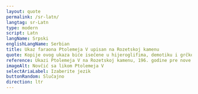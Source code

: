 ```yaml
---
layout: quote
permalink: /sr-latn/
langtag: sr-Latn
type: modern
script: Latn
langName: Srpski
englishLangName: Serbian
title: Ukaz faraona Ptolemeja V upisan na Rozetskoj kamenu
quote: Kopije ovog ukaza biće isečene u hijeroglifima, demotiku i grčkom na bazaltnim pločama i postavljene u hramovima prvog, drugog i trećeg reda uz statuu Ptolemeja, večnog boga.
reference: Ukazi Ptolemeja V na Rozetskoj kamenu, 196. godine pre nove ere, Britanski muzej.
imageAlt: Novčić sa likom Ptolemeja V
selectAriaLabel: Izaberite jezik
buttonRandom: Slučajno
direction: ltr
---
```

